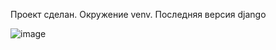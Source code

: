 Проект сделан. Окружение venv. Последняя версия django

![image](https://github.com/user-attachments/assets/019732fe-3817-44e5-9992-bd7ed2678dc1)
